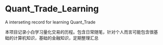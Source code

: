 # Quant_Trade_Learning
A interseting record for learning Quant_Trade


本项目记录小白学习量化交易的历程。包含日常随笔，针对个人而言可能包含很基础的计算机知识，基础的金融知识，定期整理汇总
